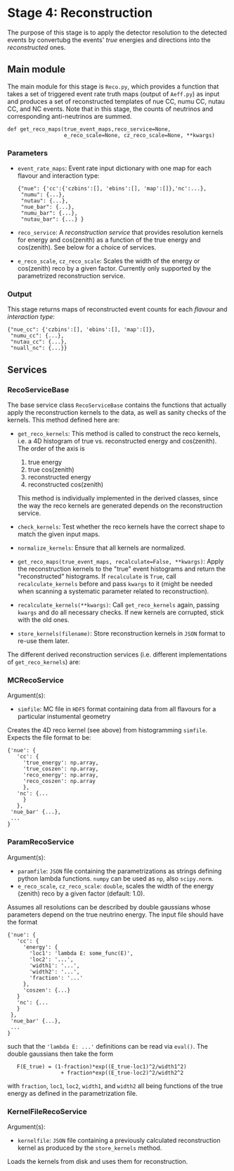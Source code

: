 # Stage 4: Reconstruction

The purpose of this stage is to apply the detector resolution to 
the detected events by convertubg the events' _true_ energies and directions 
into the _reconstructed_ ones.

## Main module

The main module for this stage is `Reco.py`, which provides a function that takes a set of triggered event rate truth maps (output of `Aeff.py`) as input and produces a 
set of reconstructed templates of nue CC, numu CC, nutau CC, and NC 
events. Note that in this stage, the counts of neutrinos and corresponding  anti-neutrinos are summed.
```
def get_reco_maps(true_event_maps,reco_service=None,
                  e_reco_scale=None, cz_reco_scale=None, **kwargs)
```
### Parameters

* `event_rate_maps`: Event rate input dictionary with one map for each flavour and interaction type:

    ```
    {"nue": {'cc':{'czbins':[], 'ebins':[], 'map':[]},'nc':...},
     "numu": {...},
     "nutau": {...},
     "nue_bar": {...},
     "numu_bar": {...}, 
     "nutau_bar": {...} }
    ```
* `reco_service`: A _reconstruction service_ that provides resolution kernels for energy and cos(zenith) as a function of the true energy and cos(zenith). See below for a choice of services.
* `e_reco_scale`, `cz_reco_scale`: Scales the width of the energy  or cos(zenith) reco by a given factor. Currently only supported by the parametrized reconstruction service.

### Output

This stage returns maps of reconstructed event counts for each _flavour_ and _interaction type_:

```
{"nue_cc": {'czbins':[], 'ebins':[], 'map':[]},
 "numu_cc": {...},
 "nutau_cc": {...},
 "nuall_nc": {...}}
```

## Services

### RecoServiceBase
The base service class `RecoServiceBase` contains the functions that actually apply the reconstruction kernels to the data, as 
well as sanity checks of the kernels. This method defined here are:

* `get_reco_kernels`: This method is called to construct the reco kernels, 
 i.e. a 4D histogram of true vs. reconstructed energy and cos(zenith). The order of the axis is
     1. true energy
     2. true cos(zenith)
     3. reconstructed energy
     4. reconstructed cos(zenith) 

    This method is individually implemented in the derived classes, since the way the reco kernels are generated depends on the reconstruction service. 
* `check_kernels`: Test whether the reco kernels have the correct shape
 to match the given input maps.
* `normalize_kernels`: Ensure that all kernels are normalized.
* `get_reco_maps(true_event_maps, recalculate=False, **kwargs)`: Apply the 
 reconstruction kernels to the "true" event histograms and return the 
 "reconstructed" histograms. If `recalculate` is `True`, call `recalculate_kernels` 
 before and pass `kwargs` to it (might be needed when scanning a systematic 
 parameter related to reconstruction).
* `recalculate_kernels(**kwargs)`: Call `get_reco_kernels` again, passing `kwargs` 
 and do all necessary checks. If new kernels are corrupted, stick with the old ones.
* `store_kernels(filename)`: Store reconstruction kernels in `JSON` format 
 to re-use them later.

The different derived reconstruction services (i.e. different implementations 
of `get_reco_kernels`) are:

### MCRecoService

Argument(s):
* `simfile`: MC file in `HDF5` format containing data from all flavours for a 
 particular instumental geometry

Creates the 4D reco kernel (see above) from histogramming `simfile`.
Expects the file format to be:
```
{'nue': {
   'cc': {
     'true_energy': np.array,
     'true_coszen': np.array,
     'reco_energy': np.array,
     'reco_coszen': np.array
     },
   'nc': {...
     }
   },
 'nue_bar' {...},
 ...
}
```

### ParamRecoService

Argument(s):
* `paramfile`: `JSON` file containing the parametrizations as strings defining 
 python lambda functions. `numpy` can be used as `np`, also `scipy.norm`.
* `e_reco_scale`, `cz_reco_scale`: `double`, scales the width of the energy (zenith) 
 reco by a given factor (default: 1.0).

Assumes all resolutions can be described by double gaussians whose parameters depend 
on the true neutrino energy. The input file should have the format
```
{'nue': {
   'cc': {
     'energy': {
       'loc1': 'lambda E: some_func(E)',
       'loc2': '...',
       'width1': '...',
       'width2': '...',
       'fraction': '...'
     },
     'coszen': {...}
   }
   'nc': {...
   }
 },
 'nue_bar' {...},
 ...
}
```
such that the `'lambda E: ...'` definitions can be read via `eval()`. The double 
gaussians then take the form
```
   F(E_true) = (1-fraction)*exp((E_true-loc1)^2/width1^2)
                 + fraction*exp((E_true-loc2)^2/width2^2
```
with `fraction`, `loc1`, `loc2`, `width1`, and `width2` all being functions of 
the true energy as defined in the parametrization file.

### KernelFileRecoService

Argument(s):
* `kernelfile`: `JSON` file containing a previously calculated reconstruction 
 kernel as produced by the `store_kernels` method.

Loads the kernels from disk and uses them for reconstruction.
